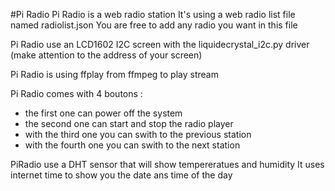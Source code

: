 #Pi Radio
Pi Radio is a web radio station
It's using a web radio list file named radiolist.json
You are free to add any radio you want in this file

Pi Radio use an LCD1602 I2C screen with the liquidecrystal_i2c.py driver (make attention to the address of your screen)

Pi Radio is using ffplay from ffmpeg to play stream

Pi Radio comes with 4 boutons :
- the first one can power off the system
- the second one can start and stop the radio player
- with the third one you can swith to the previous station
- with the fourth one you can swith to the next station

PiRadio use a DHT sensor that will show tempereratues and humidity
It uses internet time to show you the date ans time of the day
